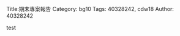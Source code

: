Title:期末專案報告
Category: bg10
Tags: 40328242, cdw18
Author: 40328242
<!-- PELICAN_END_SUMMARY -->
test





